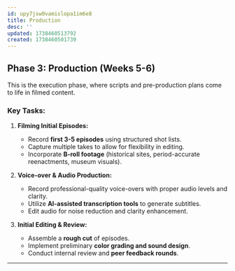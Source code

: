 ```yaml
---
id: upy7jsw0vamislopa1im6e8
title: Production
desc: ''
updated: 1738460513792
created: 1738460501739
---
```

## **Phase 3: Production (Weeks 5-6)**

This is the execution phase, where scripts and pre-production plans come to life in filmed content.

### **Key Tasks:**
1. **Filming Initial Episodes:**
   - Record **first 3-5 episodes** using structured shot lists.
   - Capture multiple takes to allow for flexibility in editing.
   - Incorporate **B-roll footage** (historical sites, period-accurate reenactments, museum visuals).

2. **Voice-over & Audio Production:**
   - Record professional-quality voice-overs with proper audio levels and clarity.
   - Utilize **AI-assisted transcription tools** to generate subtitles.
   - Edit audio for noise reduction and clarity enhancement.

3. **Initial Editing & Review:**
   - Assemble a **rough cut** of episodes.
   - Implement preliminary **color grading and sound design**.
   - Conduct internal review and **peer feedback rounds**.

---
